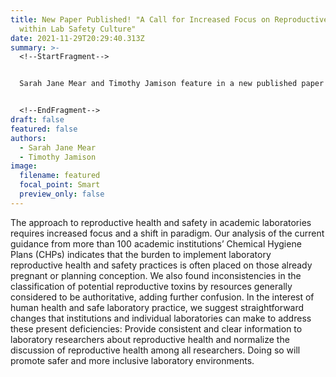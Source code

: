 ```yaml
---
title: New Paper Published! "A Call for Increased Focus on Reproductive Health
  within Lab Safety Culture"
date: 2021-11-29T20:29:40.313Z
summary: >-
  <!--StartFragment-->


  Sarah Jane Mear and Timothy Jamison feature in a new published paper in the Journal of the American Chemical Society!


  <!--EndFragment-->
draft: false
featured: false
authors:
  - Sarah Jane Mear
  - Timothy Jamison
image:
  filename: featured
  focal_point: Smart
  preview_only: false
---
```

<!--StartFragment-->

The approach to reproductive health and safety in academic laboratories requires increased focus and a shift in paradigm. Our analysis of the current guidance from more than 100 academic institutions’ Chemical Hygiene Plans (CHPs) indicates that the burden to implement laboratory reproductive health and safety practices is often placed on those already pregnant or planning conception. We also found inconsistencies in the classification of potential reproductive toxins by resources generally considered to be authoritative, adding further confusion. In the interest of human health and safe laboratory practice, we suggest straightforward changes that institutions and individual laboratories can make to address these present deficiencies: Provide consistent and clear information to laboratory researchers about reproductive health and normalize the discussion of reproductive health among all researchers. Doing so will promote safer and more inclusive laboratory environments.

<!--EndFragment-->
